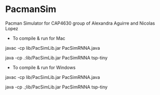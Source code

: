 # PacmanSim
Pacman Simulator for CAP4630 group of Alexandra Aguirre and Nicolas Lopez

* To compile & run for Mac

 javac -cp lib/PacSimLib.jar PacSimRNNA.java

 java -cp .:lib/PacSimLib.jar PacSimRNNA tsp-tiny

* To compile & run for Windows

 javac -cp lib/PacSimLib.jar PacSimRNNA.java

 java -cp .;lib/PacSimLib.jar PacSimRNNA tsp-tiny
